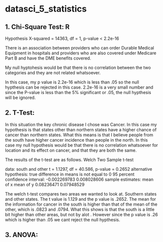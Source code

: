 # datasci_5_statistics

## 1. Chi-Square Test: R 
Hypothesis 
X-squared = 14363, df = 1, p-value < 2.2e-16

There is an association between providers who can order Durable Medical Equipment in hospitals  and providers who are also covered under Medicare Part B and have the DME benefits covered. 

My null hyptohesis would be that there is no correlation between the two categories and they are not related whatsoever. 

In this case, my p value is 2.2e-16 which is less than .05 so the null hypthesis can be rejected in this case. 2.2e-16 is a very small number and since the P-value is less than the 5% significant or .05, the null hypthesis will be ignored.

## 2. T-Test:

In this situation the key chronic disease I chose was Cancer. In this case my hypothesis is that states other than northern states have a higher chance of cancer than northern states. What this means is that I believe people from the south have higher cancer incidence than people in the north. In this case my null hypothesis would be that there is no correlation whatsoever for location and its effect on cancer, and that they are both the same. 

The results of the t-test are as follows.
	Welch Two Sample t-test

data:  south and other
t = 1.1297, df = 40.586, p-value = 0.2652
alternative hypothesis: true difference in means is not equal to 0
95 percent confidence interval:
 -0.002269783  0.008028606
sample estimates:
 mean of x  mean of y 
0.08236471 0.07948529 


The welch t-test compares two areas we wanted to look at. Southern states and other states. The t value is 1.129 and the p value is .2652. The mean for the information for cancer in the south is higher than that of the mean of the other, which is .0823 and .0794. What this shows is that the south is a little bit higher than other areas, but not by alot . However since the p value is .26 which is  higher than .05 we cant reject the null hypthesis. 



## 3. ANOVA:






